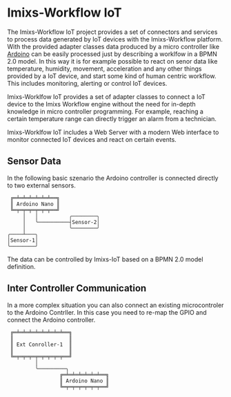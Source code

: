 # Imixs-Workflow IoT

The Imixs-Workflow IoT project provides a set of connectors and services to process data generated by IoT devices with the Imixs-Workflow platform. With the provided adapter classes data produced by a micro controller like [Ardoino](https://www.arduino.cc/) can be easily processed just by describing a worklfow in a BPMN 2.0 model.
In this way it is for example possible to react on senor data like  temperature, humidity, movement, acceleration and any other things provided by a IoT device, and start some kind of human centric workflow. This includes monitoring, alerting or control IoT devices.

Imixs-Worklfow IoT provides a set of adapter classes to connect a IoT device to the Imixs Workflow engine without the need for in-depth knowledge in micro controller programming. 
For example, reaching a certain temperature range can directly trigger an alarm from a technician. 

Imixs-Worklfow IoT includes a Web Server with a modern Web interface to monitor connected IoT devices and react on certain events. 


## Sensor Data

In the following basic szenario the Ardoino controller is connected directly to two external sensors. 



     ╔═╧═╧═╧═╧═╧═╧══╗
     ║ Ardoino Nano ║
     ╚═╤═╤═╤═╤═╤═╤══╝
         │   │          ╭────────╮ 
         │   ╰──────────┤Sensor-2│   
         │              ╰────────╯
    ╭────┴───╮     
    │Sensor-1│     
    ╰────────╯     

The data can be controlled by Imixs-IoT based on a BPMN 2.0 model definition. 


## Inter Controller Communication

In a more complex situation you can also connect an existing microcontroler to the Ardoino Contrller. In this case you need to re-map the GPIO and connect the Ardoino controller. 


     ╔═╧═╧═╧═╧═╧═╧═╧═╧══╗
     ║                  ║
     ║ Ext Conroller-1  ║
     ║                  ║
     ╚═╤═╤═╤═╤═╤═╤═╤═╤══╝
             │
             ╰─────────╮
                     ╔═╧═╧═╧═╧═╧═╧══╗
                     ║ Ardoino Nano ║
                     ╚═╤═╤═╤═╤═╤═╤══╝
